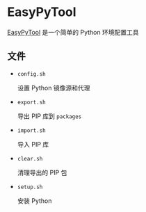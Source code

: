 # EasyPyTool

[EasyPyTool](https://github.com/argvchs/easypytool) 是一个简单的 Python 环境配置工具

## 文件

-   `config.sh`

    设置 Python 镜像源和代理

-   `export.sh`

    导出 PIP 库到 `packages`

-   `import.sh`

    导入 PIP 库

-   `clear.sh`

    清理导出的 PIP 包

-   `setup.sh`

    安装 Python
